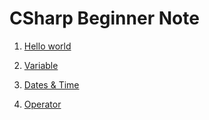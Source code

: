 # CSharp Beginner Note

1. [Hello world](01.md)

2. [Variable](02.md)

3. [Dates & Time](03.md)

4. [Operator](04.md)
